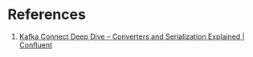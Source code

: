 

# References
1. [Kafka Connect Deep Dive – Converters and Serialization Explained | Confluent](https://www.confluent.io/blog/kafka-connect-deep-dive-converters-serialization-explained/)